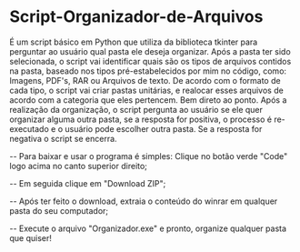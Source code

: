 # Script-Organizador-de-Arquivos

É um script básico em Python que utiliza da biblioteca tkinter para perguntar ao usuário qual pasta ele deseja organizar.
Após a pasta ter sido selecionada, o script vai identificar quais são os tipos de arquivos contidos na pasta, baseado nos tipos pré-estabelecidos por mim no código, como: Imagens, PDF's, RAR ou Arquivos de texto.
De acordo com o formato de cada tipo, o script vai criar pastas unitárias, e realocar esses arquivos de acordo com a categoria que eles pertencem. Bem direto ao ponto.
Após a realização da organização, o script pergunta ao usuário se ele quer organizar alguma outra pasta, se a resposta for positiva, o processo é re-executado e o usuário pode escolher outra pasta. Se a resposta for negativa o script se encerra.

-- Para baixar e usar o programa é simples: Clique no botão verde "Code" logo acima no canto superior direito;

-- Em seguida clique em "Download ZIP";

-- Após ter feito o download, extraia o conteúdo do winrar em qualquer pasta do seu computador;

-- Execute o arquivo "Organizador.exe" e pronto, organize qualquer pasta que quiser!
